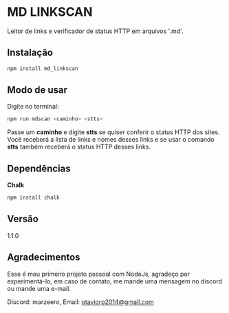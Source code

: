 <h1>MD LINKSCAN</h1>

Leitor de links e verificador de status HTTP em arquivos '.md'.

## Instalação

```sh
npm install md_linkscan
```

## Modo de usar

Digite no terminal:
```sh
npm run mdscan <caminho> <stts> 
```

Passe um **caminho** e digite **stts** se quiser conferir o status HTTP dos sites.
Você receberá a lista de links e nomes desses links e se usar o comando **stts** também receberá o status HTTP desses links.

## Dependências

**Chalk**
```sh
npm install chalk
```

## Versão
1.1.0

## Agradecimentos
Esse é meu primeiro projeto pessoal com NodeJs, agradeço por experimentá-lo, em caso de contato, me mande uma mensagem no discord ou mande uma e-mail.

Discord: marzeero,
Email: otaviorp2014@gmail.com

